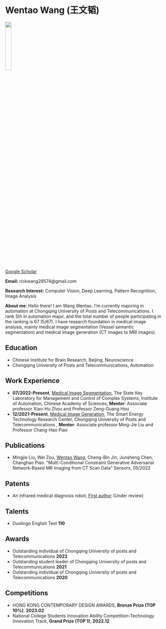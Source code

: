 <h1 id=""><font _mstmutation="1">Wentao Wang (王文韬)</font><a class="headerlink" href="" title="Permanent link"></a></h1>

<img src="/img/self.jpg" width="20%">

<!-- 设置谷歌学术地址 -->
[Google Scholar](https://scholar.google.cz/citations?hl=zh-CN&pli=1&user=Q9dFVesAAAAJ)

<!-- 设置我的电子邮件地址 -->
<p><strong>Email:</strong> rickwang28574@gmail.com</p>
<p><strong>Research Interest:</strong> Computer Vision, Deep Learning, Pattern Recognition, Image Analysis</p>

<p><strong>About me</strong>: Hello there! I am Wang Wentao. I'm currently majoring in automation at Chongqing University of Posts and Telecommunications. I rank 5th in automation major, and the total number of people participating in the ranking is 67 (5/67). I have research foundation in medical image analysis, mainly medical image segmentation (Vessel semantic segmentation) and medical image generation (CT images to MRI images).</p>

<!-- ## Education -->
<h2 id="Education"><font _mstmutation="1">Education</font><a class="headerlink" href="" title="Permanent link"></a></h2>
<ul>
<li>Chinese Institute for Brain Research, Beijing, Neuroscience</li>
<li>Chongqing University of Posts and Telecommunications, Automation</li>
</ul>

<!-- ## Work Experience -->
<h2 id="Work Experience"><font _mstmutation="1">Work Experience</font><a class="headerlink" href="" title="Permanent link"></a></h2>
<ul>
<li><strong>07/2022-Present</strong>, <u>Medical Image Segmentation</u>, The State Key Laboratory for Management and Control of Complex Systems, Institute of Automation, Chinese Academy of Sciences, <strong>Mentor</strong>: Associate professor Xiao-Hu Zhou and Professor Zeng-Guang Hou</li>
<li><strong>12/2021-Present</strong>, <u>Medical Image Generation</u>, The Smart Energy Technology Research Center, Chongqing University of Posts and Telecommunications , <strong>Mentor</strong>: Associate professor Ming-Jie Liu and Professor Chang-Hao Piao</li>
</ul>

<!-- ## Publications -->
<h2 id="Publications"><font _mstmutation="1">Publications</font><a class="headerlink" href="" title="Permanent link"></a></h2>
<ul>
<li>Mingjie Liu, Wei Zou, <u>Wentao Wang</u>, Cheng-Bin Jin, Junsheng Chen, Changhao Piao. "Multi-Conditional Constraint Generative Adversarial Network-Based MR Imaging from CT Scan Data" Sensors, 05/2022</li>
</ul>

<h2 id="Patents"><font _mstmutation="1">Patents</font><a class="headerlink" href="" title="Permanent link"></a></h2>
<ul>
<li>An infrared medical diagnosis robot, <u>First author</u> (Under review)</li>
</ul>

<!-- ## Talents -->
<h2 id="Talents"><font _mstmutation="1">Talents</font><a class="headerlink" href="" title="Permanent link"></a></h2>
<ul>
<li>Duolingo English Test <strong>110</strong></li>
</ul>

<!-- ## Awards -->
<h2 id="Awards"><font _mstmutation="1">Awards</font><a class="headerlink" href="" title="Permanent link"></a></h2>
<ul>
<li>Outstanding individual of Chongqing University of posts and Telecommunications <strong>2022</strong></li>
<li>Outstanding student leader of Chongqing University of posts and Telecommunications <strong>2021</strong></li>
<li>Outstanding individual of Chongqing University of posts and Telecommunications <strong>2020</strong></li>
</ul>

<!-- ## Competitions -->
<h2 id="Competitions"><font _mstmutation="1">Competitions</font><a class="headerlink" href="" title="Permanent link"></a></h2>
<ul>
<li>HONG KONG CONTEMPORARY DESIGN AWARDS, <strong>Bronze Prize (TOP 10%)</strong>, <strong>2023.02</strong></li>
<li>National College Students Innovation Ability Competition-Technology Innovation Track, <strong>Grand Prize (TOP 1)</strong>, <strong>2022.12</strong></li>
</ul>